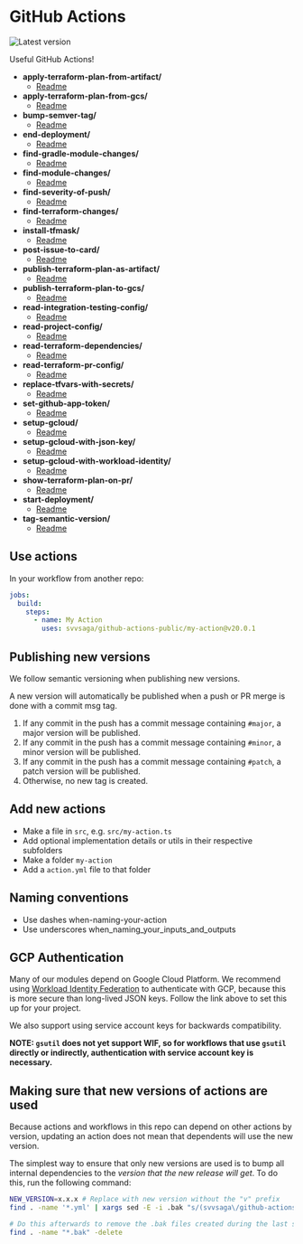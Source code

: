 # GitHub Actions

![Latest version](https://img.shields.io/github/v/tag/svvsaga/github-actions-public?label=Latest)

Useful GitHub Actions!

<!-- filetree -->

- **apply-terraform-plan-from-artifact/**
  - [Readme](./apply-terraform-plan-from-artifact/README.md)
- **apply-terraform-plan-from-gcs/**
  - [Readme](./apply-terraform-plan-from-gcs/README.md)
- **bump-semver-tag/**
  - [Readme](./bump-semver-tag/README.md)
- **end-deployment/**
  - [Readme](./end-deployment/README.md)
- **find-gradle-module-changes/**
  - [Readme](./find-gradle-module-changes/README.md)
- **find-module-changes/**
  - [Readme](./find-module-changes/README.md)
- **find-severity-of-push/**
  - [Readme](./find-severity-of-push/README.md)
- **find-terraform-changes/**
  - [Readme](./find-terraform-changes/README.md)
- **install-tfmask/**
  - [Readme](./install-tfmask/README.md)
- **post-issue-to-card/**
  - [Readme](./post-issue-to-card/README.md)
- **publish-terraform-plan-as-artifact/**
  - [Readme](./publish-terraform-plan-as-artifact/README.md)
- **publish-terraform-plan-to-gcs/**
  - [Readme](./publish-terraform-plan-to-gcs/README.md)
- **read-integration-testing-config/**
  - [Readme](./read-integration-testing-config/README.md)
- **read-project-config/**
  - [Readme](./read-project-config/README.md)
- **read-terraform-dependencies/**
  - [Readme](./read-terraform-dependencies/README.md)
- **read-terraform-pr-config/**
  - [Readme](./read-terraform-pr-config/README.md)
- **replace-tfvars-with-secrets/**
  - [Readme](./replace-tfvars-with-secrets/README.md)
- **set-github-app-token/**
  - [Readme](./set-github-app-token/README.md)
- **setup-gcloud/**
  - [Readme](./setup-gcloud/README.md)
- **setup-gcloud-with-json-key/**
  - [Readme](./setup-gcloud-with-json-key/README.md)
- **setup-gcloud-with-workload-identity/**
  - [Readme](./setup-gcloud-with-workload-identity/README.md)
- **show-terraform-plan-on-pr/**
  - [Readme](./show-terraform-plan-on-pr/README.md)
- **start-deployment/**
  - [Readme](./start-deployment/README.md)
- **tag-semantic-version/**
  - [Readme](./tag-semantic-version/README.md)

<!-- filetreestop -->

## Use actions

In your workflow from another repo:

```yaml
jobs:
  build:
    steps:
      - name: My Action
        uses: svvsaga/github-actions-public/my-action@v20.0.1
```

## Publishing new versions

We follow semantic versioning when publishing new versions.

A new version will automatically be published when a push or PR merge is done with a commit msg tag.

1. If any commit in the push has a commit message containing `#major`, a major version will be published.
1. If any commit in the push has a commit message containing `#minor`, a minor version will be published.
1. If any commit in the push has a commit message containing `#patch`, a patch version will be published.
1. Otherwise, no new tag is created.

## Add new actions

- Make a file in `src`, e.g. `src/my-action.ts`
- Add optional implementation details or utils in their respective subfolders
- Make a folder `my-action`
- Add a `action.yml` file to that folder

## Naming conventions

- Use dashes when-naming-your-action
- Use underscores when_naming_your_inputs_and_outputs

## GCP Authentication

Many of our modules depend on Google Cloud Platform. We recommend using [Workload Identity Federation](https://cloud.google.com/blog/products/identity-security/enabling-keyless-authentication-from-github-actions) to authenticate with GCP, because this is more secure than long-lived JSON keys. Follow the link above to set this up for your project.

We also support using service account keys for backwards compatibility.

**NOTE: `gsutil` does not yet support WIF, so for workflows that use `gsutil` directly or indirectly, authentication with service account key is necessary.**

## Making sure that new versions of actions are used

Because actions and workflows in this repo can depend on other actions by version, updating an
action does not mean that dependents will use the new version.

The simplest way to ensure that only new versions are used is to bump all internal dependencies to
the _version that the new release will get_. To do this, run the following command:

```bash
NEW_VERSION=x.x.x # Replace with new version without the "v" prefix
find . -name '*.yml' | xargs sed -E -i .bak "s/(svvsaga\/github-actions-public\/.*@v)[0-9]{1,3}\.[0-9]{1,3}\.[0-9]{1,3}/\1$NEW_VERSION/"

# Do this afterwards to remove the .bak files created during the last step
find . -name "*.bak" -delete
```
